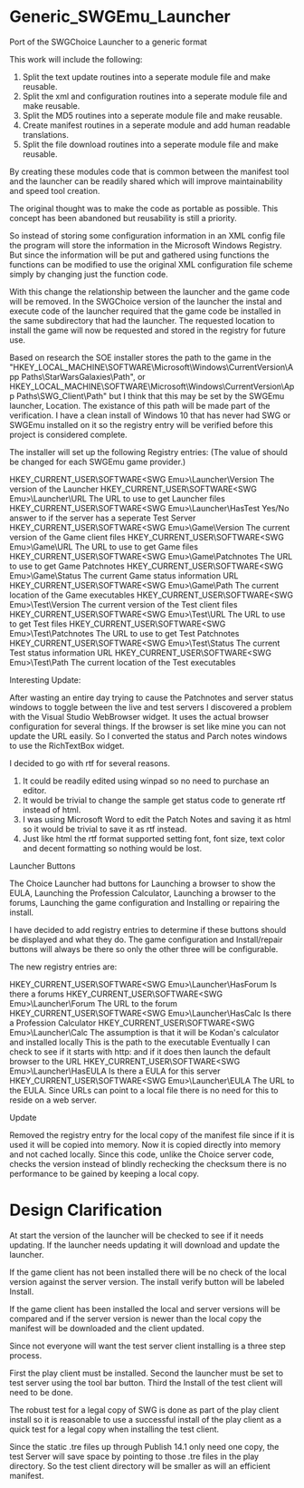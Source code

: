 # Generic_SWGEmu_Launcher
Port of the SWGChoice Launcher to a generic format

This work will include the following:

1. Split the text update routines into a seperate module file and make reusable.
2. Split the xml and configuration routines into a seperate module file and make reusable.
3. Split the MD5 routines into a seperate module file and make reusable.
4. Create manifest routines in a seperate module and add human readable translations.
5. Split the file download routines into a seperate module file and make reusable.

By creating these modules code that is common between the manifest tool and the launcher can be readily shared which will improve maintainability and speed tool creation.

The original thought was to make the code as portable as possible. This concept has been abandoned but reusability is still a priority.

So instead of storing some configuration information in an XML config file the program will store the information in the Microsoft Windows Registry. But since the information will be put and gathered using functions the functions can be modified to use the original XML configuration file scheme simply by changing just the function code.

With this change the relationship between the launcher and the game code will be removed. In the SWGChoice version of the launcher the instal and execute code of the launcher required that the game code be installed in the same subdirectory that had the launcher. The requested location to install the game will now be requested and stored in the registry for future use.

Based on research the SOE installer stores the path to the game in the "HKEY_LOCAL_MACHINE\SOFTWARE\Microsoft\Windows\CurrentVersion\App Paths\StarWarsGalaxies\Path", or HKEY_LOCAL_MACHINE\SOFTWARE\Microsoft\Windows\CurrentVersion\App Paths\SWG_Client\Path" but I think that this may be set by the SWGEmu launcher, Location. The existance of this path will be made part of the verification. I have a clean install of Windows 10 that has never had SWG or SWGEmu installed on it so the registry entry will be verified before this project is considered complete.

The installer will set up the following Registry entries:
(The value of <SWG Emu> should be changed for each SWGEmu game provider.)

HKEY_CURRENT_USER\SOFTWARE\<SWG Emu>\Launcher\Version
	The version of the Launcher
HKEY_CURRENT_USER\SOFTWARE\<SWG Emu>\Launcher\URL
	The URL to use to get Launcher files
HKEY_CURRENT_USER\SOFTWARE\<SWG Emu>\Launcher\HasTest
	Yes/No answer to if the server has a seperate Test Server
HKEY_CURRENT_USER\SOFTWARE\<SWG Emu>\Game\Version
	The current version of the Game client files
HKEY_CURRENT_USER\SOFTWARE\<SWG Emu>\Game\URL
	The URL to use to get Game files
HKEY_CURRENT_USER\SOFTWARE\<SWG Emu>\Game\Patchnotes
	The URL to use to get Game Patchnotes
HKEY_CURRENT_USER\SOFTWARE\<SWG Emu>\Game\Status
	The current Game status information URL
HKEY_CURRENT_USER\SOFTWARE\<SWG Emu>\Game\Path
	The current location of the Game executables
HKEY_CURRENT_USER\SOFTWARE\<SWG Emu>\Test\Version
	The current version of the Test client files
HKEY_CURRENT_USER\SOFTWARE\<SWG Emu>\Test\URL
	The URL to use to get Test files
HKEY_CURRENT_USER\SOFTWARE\<SWG Emu>\Test\Patchnotes
	The URL to use to get Test Patchnotes
HKEY_CURRENT_USER\SOFTWARE\<SWG Emu>\Test\Status
	The current Test status information URL
HKEY_CURRENT_USER\SOFTWARE\<SWG Emu>\Test\Path
	The current location of the Test executables

Interesting Update:

After wasting an entire day trying to cause the Patchnotes and server status
windows to toggle between the live and test servers I discovered a problem with
the Visual Studio WebBrowser widget. It uses the actual browser configuration for
several things. If the browser is set like mine you can not update the URL
easily. So I converted the status and Parch notes windows to use the RichTextBox
widget.

I decided to go with rtf for several reasons.

1. It could be readily edited using winpad so no need to purchase an editor.
2. It would be trivial to change the sample get status code to 
   generate rtf instead of html.
3. I was using Microsoft Word to edit the Patch Notes and saving it as
   html so it would be trivial to save it as rtf instead.
4. Just like html the rtf format supported setting font, font size, text
   color and decent formatting so nothing would be lost.

Launcher Buttons

The Choice Launcher had buttons for Launching a browser to show the EULA,
Launching the Profession Calculator, Launching a browser to the forums,
Launching the game configuration and Installing or repairing the install.

I have decided to add registry entries to determine if these buttons should
be displayed and what they do. The game configuration and Install/repair
buttons will always be there so only the other three will be configurable.

The new registry entries are:

HKEY_CURRENT_USER\SOFTWARE\<SWG Emu>\Launcher\HasForum
	Is there a forums
HKEY_CURRENT_USER\SOFTWARE\<SWG Emu>\Launcher\Forum
	The URL to the forum
HKEY_CURRENT_USER\SOFTWARE\<SWG Emu>\Launcher\HasCalc
	Is there a Profession Calculator
HKEY_CURRENT_USER\SOFTWARE\<SWG Emu>\Launcher\Calc
	The assumption is that it will be Kodan's calculator and installed locally
	This is the path to the executable
	Eventually I can check to see if it starts with http: and if it does then
	launch the default browser to the URL
HKEY_CURRENT_USER\SOFTWARE\<SWG Emu>\Launcher\HasEULA
	Is there a EULA for this server
HKEY_CURRENT_USER\SOFTWARE\<SWG Emu>\Launcher\EULA
	The URL to the EULA. Since URLs can point to a local file there is no need
	for this to reside on a web server.

Update

Removed the registry entry for the local copy of the manifest file since if it
is used it will be copied into memory. Now it is copied directly into memory and
not cached locally. Since this code, unlike the Choice server code, checks the
version instead of blindly rechecking the checksum there is no performance to be
gained by keeping a local copy.

# Design Clarification

At start the version of the launcher will be checked to see if it needs updating.
If the launcher needs updating it will download and update the launcher.

If the game client has not been installed there will be no check of the local
version against the server version. The install verify button will be labeled
Install.

If the game client has been installed the local and server versions will be
compared and if the server version is newer than the local copy the manifest will
be downloaded and the client updated.

Since not everyone will want the test server client installing is a three step process.

First the play client must be installed.
Second the launcher must be set to test server using the tool bar button.
Third the Install of the test client will need to be done.

The robust test for a legal copy of SWG is done as part of the play client install so 
it is reasonable to use a successful install of the play client as a quick test for a
legal copy when installing the test client.

Since the static .tre files up through Publish 14.1 only need one copy, the test Server
will save space by pointing to those .tre files in the play directory. So the test client
directory will be smaller as will an efficient manifest.